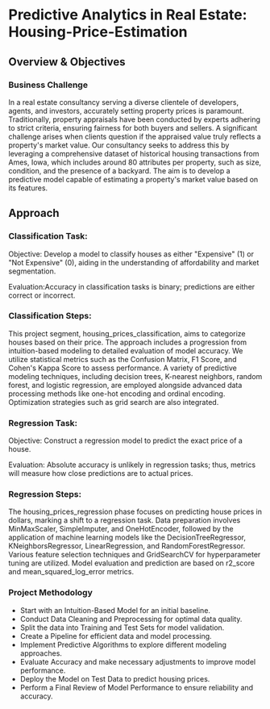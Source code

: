 # Predictive Analytics in Real Estate: Housing-Price-Estimation
## Overview & Objectives
### Business Challenge

In a real estate consultancy serving a diverse clientele of developers, agents, and investors, accurately setting property prices is paramount. Traditionally, property appraisals have been conducted by experts adhering to strict criteria, ensuring fairness for both buyers and sellers. A significant challenge arises when clients question if the appraised value truly reflects a property's market value. Our consultancy seeks to address this by leveraging a comprehensive dataset of historical housing transactions from Ames, Iowa, which includes around 80 attributes per property, such as size, condition, and the presence of a backyard. The aim is to develop a predictive model capable of estimating a property's market value based on its features.

## Approach
### Classification Task:
  
  Objective: Develop a model to classify houses as either "Expensive" (1) or "Not Expensive" (0), aiding in the understanding of affordability and market segmentation.
  
  Evaluation:Accuracy in classification tasks is binary; predictions are either correct or incorrect.

### Classification Steps:
This project segment, housing_prices_classification, aims to categorize houses based on their price. The approach includes a progression from intuition-based modeling to detailed evaluation of model accuracy. We utilize statistical metrics such as the Confusion Matrix, F1 Score, and Cohen's Kappa Score to assess performance. A variety of predictive modeling techniques, including decision trees, K-nearest neighbors, random forest, and logistic regression, are employed alongside advanced data processing methods like one-hot encoding and ordinal encoding. Optimization strategies such as grid search are also integrated.

### Regression Task:
  
  Objective: Construct a regression model to predict the exact price of a house.
  
  Evaluation: Absolute accuracy is unlikely in regression tasks; thus, metrics will measure how close predictions are to actual prices.

### Regression Steps:
The housing_prices_regression phase focuses on predicting house prices in dollars, marking a shift to a regression task. Data preparation involves MinMaxScaler, SimpleImputer, and OneHotEncoder, followed by the application of machine learning models like the DecisionTreeRegressor, KNeighborsRegressor, LinearRegression, and RandomForestRegressor. Various feature selection techniques and GridSearchCV for hyperparameter tuning are utilized. Model evaluation and prediction are based on r2_score and mean_squared_log_error metrics.

### Project Methodology

* Start with an Intuition-Based Model for an initial baseline.
* Conduct Data Cleaning and Preprocessing for optimal data quality.
* Split the data into Training and Test Sets for model validation.
* Create a Pipeline for efficient data and model processing.
* Implement Predictive Algorithms to explore different modeling approaches.
* Evaluate Accuracy and make necessary adjustments to improve model performance.
* Deploy the Model on Test Data to predict housing prices.
* Perform a Final Review of Model Performance to ensure reliability and accuracy.

